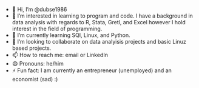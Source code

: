 - 👋 Hi, I’m @dubse1986
- 👀 I’m interested in learning to program and code. I have a background in data analysis with regards to R, Stata, Gretl, and Excel however I hold interest in the field of programming.
- 🌱 I’m currently learning SQl, Linux, and Python.
- 💞️ I’m looking to collaborate on data analyisis projects and basic Linuz based projects.
- 📫 How to reach me: email or LinkedIn
- 😄 Pronouns: he/him
- ⚡ Fun fact: I am currently an entrepreneur (unemployed) and an economist (sad) :)

<!---
dubse1986/dubse1986 is a ✨ special ✨ repository because its `README.md` (this file) appears on your GitHub profile.
You can click the Preview link to take a look at your changes.
--->

